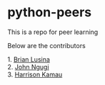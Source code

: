 # python-peers
<p>This is a repo for peer learning</p>
<p>Below are the contributors</p>
1. <a href="https://github.com/BrianLusina"/>Brian Lusina</a><br>
2. <a href="https://github.com/johnngugi/"/>John Ngugi</a><br>
3. <a href="https://github.com/Harrisonkamau"/>Harrison Kamau</a>
